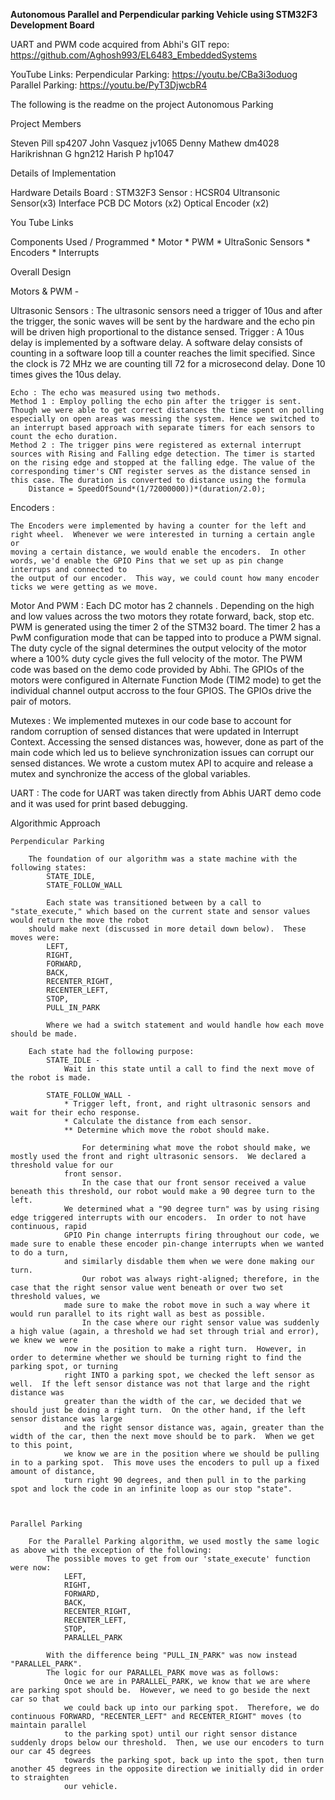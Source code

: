 **Autonomous Parallel and Perpendicular parking Vehicle using STM32F3 Development Board**

UART and PWM code acquired from  Abhi's GIT repo: https://github.com/Aghosh993/EL6483_EmbeddedSystems

YouTube Links:
	Perpendicular Parking:
		https://youtu.be/CBa3i3oduog
	Parallel Parking:
		https://youtu.be/PyT3DjwcbR4


The following is the readme on the project Autonomous Parking 

Project Members

Steven Pill	sp4207
John Vasquez    jv1065
Denny Mathew	dm4028
Harikrishnan G  hgn212
Harish P        hp1047


Details of Implementation

Hardware Details
	Board : STM32F3
	Sensor : HCSR04 Ultransonic Sensor(x3)
	Interface PCB 
	DC Motors (x2)
	Optical Encoder (x2)

You Tube Links


Components Used / Programmed
	* Motor
	* PWM
	* UltraSonic Sensors
	* Encoders
	* Interrupts

Overall Design

Motors & PWM -

Ultrasonic Sensors : 
	The ultrasonic sensors need a trigger of 10us and after the trigger, the sonic waves will be sent by the hardware and the echo pin will be driven high proportional to the distance sensed.
	Trigger : A 10us delay is implemented by a software delay. A software delay consists of counting in a software loop till a counter reaches the limit specified. Since the clock is 72 MHz we are counting till 72 for a microsecond delay. Done 10 times gives the 10us delay.

	Echo : The echo was measured using two methods.
	Method 1 : Employ polling the echo pin after the trigger is sent.  Though we were able to get correct distances the time spent on polling especially on open areas was messing the system. Hence we switched to an interrupt based approach with separate timers for each sensors to count the echo duration. 
	Method 2 : The trigger pins were registered as external interrupt sources with Rising and Falling edge detection. The timer is started on the rising edge and stopped at the falling edge. The value of the corresponding timer's CNT register serves as the distance sensed in this case. The duration is converted to distance using the formula 
		Distance = SpeedOfSound*(1/72000000))*(duration/2.0);

Encoders :
	
	The Encoders were implemented by having a counter for the left and right wheel.  Whenever we were interested in turning a certain angle or 
	moving a certain distance, we would enable the encoders.  In other words, we'd enable the GPIO Pins that we set up as pin change interrups and connected to
	the output of our encoder.  This way, we could count how many encoder ticks we were getting as we move.

Motor And PWM : 
	Each DC motor has 2 channels . Depending on the high and low values across the two motors they rotate forward, back, stop etc.
	PWM is generated using the timer 2 of the STM32 board. The timer 2 has a PwM configuration mode that can be tapped into to produce a PWM signal. The duty cycle of the signal determines the output velocity of the motor where a 100% duty cycle gives the full velocity of the motor. The PWM code was based on the demo code provided by Abhi. The GPIOs of the motors were configured in Alternate Function Mode (TIM2 mode) to get the individual channel output accross to the four GPIOS. The GPIOs drive the pair of motors.

Mutexes :
	We implemented mutexes in our code base to account for random corruption of sensed distances that were updated in Interrupt Context. Accessing the sensed distances was, however, done as part of the main code which led us to believe synchronization issues can corrupt our sensed distances. We wrote a custom mutex API to acquire and release a mutex and synchronize the access of the global variables.

UART :
	The code for UART was taken directly from Abhis UART demo code and it was used for print based debugging.
	
Algorithmic Approach

	Perpendicular Parking
		
		The foundation of our algorithm was a state machine with the following states:
			STATE_IDLE,
			STATE_FOLLOW_WALL
		
			Each state was transitioned between by a call to "state_execute," which based on the current state and sensor values would return the move the robot
		should make next (discussed in more detail down below).  These moves were:
			LEFT,
			RIGHT,
			FORWARD,
			BACK,
			RECENTER_RIGHT,
			RECENTER_LEFT,
			STOP,
			PULL_IN_PARK
			
			Where we had a switch statement and would handle how each move should be made.
		
		Each state had the following purpose:
			STATE_IDLE - 
				Wait in this state until a call to find the next move of the robot is made.
				
			STATE_FOLLOW_WALL - 
				* Trigger left, front, and right ultrasonic sensors and wait for their echo response.  
				* Calculate the distance from each sensor.
				** Determine which move the robot should make.
				
					For determining what move the robot should make, we mostly used the front and right ultrasonic sensors.  We declared a threshold value for our 
				front sensor.  
					In the case that our front sensor received a value beneath this threshold, our robot would make a 90 degree turn to the left.
				We determined what a "90 degree turn" was by using rising edge triggered interrupts with our encoders.  In order to not have continuous, rapid 
				GPIO Pin change interrupts firing throughout our code, we made sure to enable these encoder pin-change interrupts when we wanted to do a turn,
				and similarly disdable them when we were done making our turn.
					Our robot was always right-aligned; therefore, in the case that the right sensor value went beneath or over two set threshold values, we
				made sure to make the robot move in such a way where it would run parallel to its right wall as best as possible.
					In the case where our right sensor value was suddenly a high value (again, a threshold we had set through trial and error), we knew we were
				now in the position to make a right turn.  However, in order to determine whether we should be turning right to find the parking spot, or turning
				right INTO a parking spot, we checked the left sensor as well.  If the left sensor distance was not that large and the right distance was
				greater than the width of the car, we decided that we should just be doing a right turn.  On the other hand, if the left sensor distance was large
				and the right sensor distance was, again, greater than the width of the car, then the next move should be to park.  When we get to this point,
				we know we are in the position where we should be pulling in to a parking spot.  This move uses the encoders to pull up a fixed amount of distance, 
				turn right 90 degrees, and then pull in to the parking spot and lock the code in an infinite loop as our stop "state".
				
					
	
	Parallel Parking
		
		For the Parallel Parking algorithm, we used mostly the same logic as above with the exception of the following:
			The possible moves to get from our 'state_execute' function were now:
				LEFT,
				RIGHT,
				FORWARD,
				BACK,
				RECENTER_RIGHT,
				RECENTER_LEFT,
				STOP,
				PARALLEL_PARK
			
			With the difference being "PULL_IN_PARK" was now instead "PARALLEL_PARK".
			The logic for our PARALLEL_PARK move was as follows:
				Once we are in PARALLEL_PARK, we know that we are where are parking spot should be.  However, we need to go beside the next car so that 
				we could back up into our parking spot.  Therefore, we do continuous FORWARD, "RECENTER_LEFT" and RECENTER_RIGHT" moves (to maintain parallel
				to the parking spot) until our right sensor distance suddenly drops below our threshold.  Then, we use our encoders to turn our car 45 degrees
				towards the parking spot, back up into the spot, then turn another 45 degrees in the opposite direction we initially did in order to straighten
				our vehicle.
